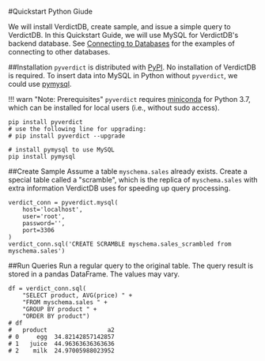 #Quickstart Python Giude

We will install VerdictDB, create sample, and issue a simple query to VerdictDB. In this Quickstart Guide, we will use MySQL for VerdictDB's backend database. See [Connecting to Databases](/reference/connection/) for the examples of connecting to other databases.

##Installation
`pyverdict` is distributed with [PyPI](https://pypi.org/project/pyverdict/). No installation of VerdictDB is required. To insert data into MySQL in Python without `pyverdict`, we could use [pymysql](https://pymysql.readthedocs.io/en/latest/).

!!! warn "Note: Prerequisites"
    `pyverdict` requires [miniconda](https://conda.io/docs/user-guide/install/index.html) for Python 3.7,
    which can be installed for local users (i.e., without sudo access).


```
pip install pyverdict
# use the following line for upgrading:
# pip install pyverdict --upgrade

# install pymysql to use MySQL
pip install pymysql
```

##Create Sample
Assume a table `myschema.sales` already exists. Create a special table called a "scramble", which is the replica of `myschema.sales` with extra information VerdictDB uses for speeding up query processing.
```
verdict_conn = pyverdict.mysql(
    host='localhost',
    user='root',
    password='',
    port=3306
)
verdict_conn.sql('CREATE SCRAMBLE myschema.sales_scrambled from myschema.sales')
```

##Run Queries
Run a regular query to the original table. The query result is stored in a pandas DataFrame. The values may vary.
```
df = verdict_conn.sql(
    "SELECT product, AVG(price) " +
    "FROM myschema.sales " +
    "GROUP BY product " +
    "ORDER BY product")
# df
#   product                 a2
# 0     egg  34.82142857142857
# 1   juice  44.96363636363636
# 2    milk  24.97005988023952
```
